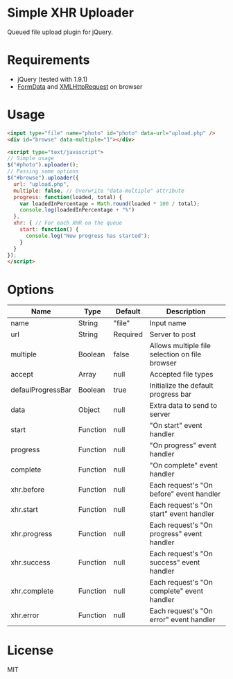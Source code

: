 # Simple XHR Uploader
Queued file upload plugin for jQuery.

# Requirements
- jQuery (tested with 1.9.1)
- [FormData](https://developer.mozilla.org/en/docs/Web/API/FormData#Browser_compatibility) and [XMLHttpRequest](https://developer.mozilla.org/en-US/docs/Web/API/XMLHttpRequest#Browser_compatibility) on browser

# Usage
```html
<input type="file" name="photo" id="photo" data-url="upload.php" />
<div id="browse" data-multiple="1"></div>

<script type="text/javascript">
// Simple usage
$("#photo").uploader();
// Passing some options
$("#browse").uploader({
  url: "upload.php",
  multiple: false, // Overwrite "data-multiple" attribute
  progress: function(loaded, total) {
    var loadedInPercentage = Math.round(loaded * 100 / total);
    console.log(loadedInPercentage + "%")
  },
  xhr: { // For each XHR on the queue
    start: function() {
      console.log("New progress has started");
    }
  }
});
</script>
```

# Options
<table>
	<thead>
		<tr>
			<th>Name</th>
			<th>Type</th>
			<th>Default</th>
			<th>Description</th>
		</tr>
	</thead>
	<tbody>
		<tr>
			<td>name</td>
			<td>String</td>
			<td>"file"</td>
			<td>Input name</td>
		</tr>
		<tr>
			<td>url</td>
			<td>String</td>
			<td>Required</td>
			<td>Server to post</td>
		</tr>
		<tr>
			<td>multiple</td>
			<td>Boolean</td>
			<td>false</td>
			<td>Allows multiple file selection on file browser</td>
		</tr>
		<tr>
			<td>accept</td>
			<td>Array</td>
			<td>null</td>
			<td>Accepted file types</td>
		</tr>
		<tr>
			<td>defaulProgressBar</td>
			<td>Boolean</td>
			<td>true</td>
			<td>Initialize the default progress bar</td>
		</tr>
		<tr>
			<td>data</td>
			<td>Object</td>
			<td>null</td>
			<td>Extra data to send to server</td>
		</tr>
		<tr>
			<td>start</td>
			<td>Function</td>
			<td>null</td>
			<td>"On start" event handler</td>
		</tr>
		<tr>
			<td>progress</td>
			<td>Function</td>
			<td>null</td>
			<td>"On progress" event handler</td>
		</tr>
		<tr>
			<td>complete</td>
			<td>Function</td>
			<td>null</td>
			<td>"On complete" event handler</td>
		</tr>
		<tr>
			<td>xhr.before</td>
			<td>Function</td>
			<td>null</td>
			<td>Each request's "On before" event handler</td>
		</tr>
		<tr>
			<td>xhr.start</td>
			<td>Function</td>
			<td>null</td>
			<td>Each request's "On start" event handler</td>
		</tr>
		<tr>
			<td>xhr.progress</td>
			<td>Function</td>
			<td>null</td>
			<td>Each request's "On progress" event handler</td>
		</tr>
		<tr>
			<td>xhr.success</td>
			<td>Function</td>
			<td>null</td>
			<td>Each request's "On success" event handler</td>
		</tr>
		<tr>
			<td>xhr.complete</td>
			<td>Function</td>
			<td>null</td>
			<td>Each request's "On complete" event handler</td>
		</tr>
		<tr>
			<td>xhr.error</td>
			<td>Function</td>
			<td>null</td>
			<td>Each request's "On error" event handler</td>
		</tr>
	</tbody>
</table>

# License
MIT